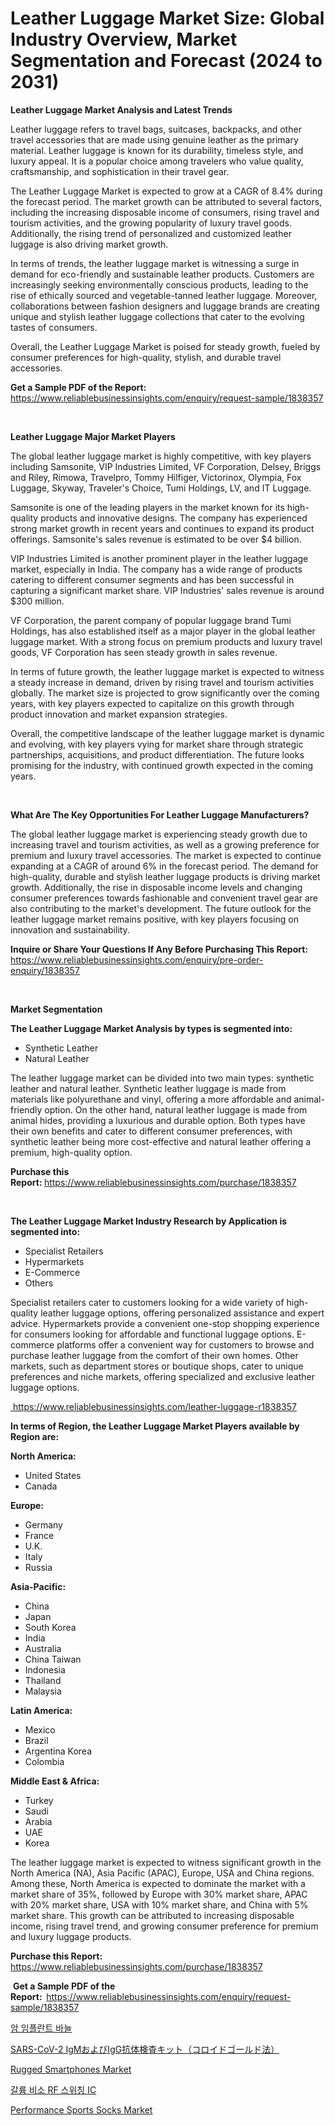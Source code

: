 <p><h1>Leather Luggage Market Size: Global Industry Overview, Market Segmentation and Forecast (2024 to 2031)</h1></p><p><strong>Leather Luggage Market Analysis and Latest Trends</strong></p>
<p><p>Leather luggage refers to travel bags, suitcases, backpacks, and other travel accessories that are made using genuine leather as the primary material. Leather luggage is known for its durability, timeless style, and luxury appeal. It is a popular choice among travelers who value quality, craftsmanship, and sophistication in their travel gear.</p><p>The Leather Luggage Market is expected to grow at a CAGR of 8.4% during the forecast period. The market growth can be attributed to several factors, including the increasing disposable income of consumers, rising travel and tourism activities, and the growing popularity of luxury travel goods. Additionally, the rising trend of personalized and customized leather luggage is also driving market growth.</p><p>In terms of trends, the leather luggage market is witnessing a surge in demand for eco-friendly and sustainable leather products. Customers are increasingly seeking environmentally conscious products, leading to the rise of ethically sourced and vegetable-tanned leather luggage. Moreover, collaborations between fashion designers and luggage brands are creating unique and stylish leather luggage collections that cater to the evolving tastes of consumers.</p><p>Overall, the Leather Luggage Market is poised for steady growth, fueled by consumer preferences for high-quality, stylish, and durable travel accessories.</p></p>
<p><strong>Get a Sample PDF of the Report:&nbsp;</strong> <a href="https://www.reliablebusinessinsights.com/enquiry/request-sample/1838357">https://www.reliablebusinessinsights.com/enquiry/request-sample/1838357</a></p>
<p>&nbsp;</p>
<p><strong>Leather Luggage Major Market Players</strong></p>
<p><p>The global leather luggage market is highly competitive, with key players including Samsonite, VIP Industries Limited, VF Corporation, Delsey, Briggs and Riley, Rimowa, Travelpro, Tommy Hilfiger, Victorinox, Olympia, Fox Luggage, Skyway, Traveler's Choice, Tumi Holdings, LV, and IT Luggage. </p><p>Samsonite is one of the leading players in the market known for its high-quality products and innovative designs. The company has experienced strong market growth in recent years and continues to expand its product offerings. Samsonite's sales revenue is estimated to be over $4 billion.</p><p>VIP Industries Limited is another prominent player in the leather luggage market, especially in India. The company has a wide range of products catering to different consumer segments and has been successful in capturing a significant market share. VIP Industries' sales revenue is around $300 million.</p><p>VF Corporation, the parent company of popular luggage brand Tumi Holdings, has also established itself as a major player in the global leather luggage market. With a strong focus on premium products and luxury travel goods, VF Corporation has seen steady growth in sales revenue.</p><p>In terms of future growth, the leather luggage market is expected to witness a steady increase in demand, driven by rising travel and tourism activities globally. The market size is projected to grow significantly over the coming years, with key players expected to capitalize on this growth through product innovation and market expansion strategies.</p><p>Overall, the competitive landscape of the leather luggage market is dynamic and evolving, with key players vying for market share through strategic partnerships, acquisitions, and product differentiation. The future looks promising for the industry, with continued growth expected in the coming years.</p></p>
<p>&nbsp;</p>
<p><strong>What Are The Key Opportunities For Leather Luggage Manufacturers?</strong></p>
<p><p>The global leather luggage market is experiencing steady growth due to increasing travel and tourism activities, as well as a growing preference for premium and luxury travel accessories. The market is expected to continue expanding at a CAGR of around 6% in the forecast period. The demand for high-quality, durable and stylish leather luggage products is driving market growth. Additionally, the rise in disposable income levels and changing consumer preferences towards fashionable and convenient travel gear are also contributing to the market's development. The future outlook for the leather luggage market remains positive, with key players focusing on innovation and sustainability.</p></p>
<p><strong>Inquire or Share Your Questions If Any Before Purchasing This Report:</strong> <a href="https://www.reliablebusinessinsights.com/enquiry/pre-order-enquiry/1838357">https://www.reliablebusinessinsights.com/enquiry/pre-order-enquiry/1838357</a></p>
<p>&nbsp;</p>
<p><strong>Market Segmentation</strong></p>
<p><strong>The Leather Luggage Market Analysis by types is segmented into:</strong></p>
<p><ul><li>Synthetic Leather</li><li>Natural Leather</li></ul></p>
<p><p>The leather luggage market can be divided into two main types: synthetic leather and natural leather. Synthetic leather luggage is made from materials like polyurethane and vinyl, offering a more affordable and animal-friendly option. On the other hand, natural leather luggage is made from animal hides, providing a luxurious and durable option. Both types have their own benefits and cater to different consumer preferences, with synthetic leather being more cost-effective and natural leather offering a premium, high-quality option.</p></p>
<p><strong>Purchase this Report:&nbsp;</strong><a href="https://www.reliablebusinessinsights.com/purchase/1838357">https://www.reliablebusinessinsights.com/purchase/1838357</a></p>
<p>&nbsp;</p>
<p><strong>The Leather Luggage Market Industry Research by Application is segmented into:</strong></p>
<p><ul><li>Specialist Retailers</li><li>Hypermarkets</li><li>E-Commerce</li><li>Others</li></ul></p>
<p><p>Specialist retailers cater to customers looking for a wide variety of high-quality leather luggage options, offering personalized assistance and expert advice. Hypermarkets provide a convenient one-stop shopping experience for consumers looking for affordable and functional luggage options. E-commerce platforms offer a convenient way for customers to browse and purchase leather luggage from the comfort of their own homes. Other markets, such as department stores or boutique shops, cater to unique preferences and niche markets, offering specialized and exclusive leather luggage options.</p></p>
<p><a href="https://www.reliablebusinessinsights.com/leather-luggage-r1838357">&nbsp;https://www.reliablebusinessinsights.com/leather-luggage-r1838357</a></p>
<p><strong>In terms of Region, the Leather Luggage Market Players available by Region are:</strong></p>
<p>
    <p> <strong> North America: </strong>
        <ul>
            <li>United States</li>
            <li>Canada</li>
        </ul>
        </p> 
    <p> <strong> Europe: </strong>
        <ul>
            <li>Germany</li>
            <li>France</li>
            <li>U.K.</li>
            <li>Italy</li>
            <li>Russia</li>
        </ul>
        </p> 
    <p> <strong> Asia-Pacific: </strong>
        <ul>
            <li>China</li>
            <li>Japan</li>
            <li>South Korea</li>
            <li>India</li>
            <li>Australia</li>
            <li>China Taiwan</li>
            <li>Indonesia</li>
            <li>Thailand</li>
            <li>Malaysia</li>
        </ul>
        </p> 
    <p> <strong> Latin America: </strong>
        <ul>
            <li>Mexico</li>
            <li>Brazil</li>
            <li>Argentina Korea</li>
            <li>Colombia</li>
        </ul>
        </p> 
    <p> <strong> Middle East & Africa: </strong>
        <ul>
            <li>Turkey</li>
            <li>Saudi</li>
            <li>Arabia</li>
            <li>UAE</li>
            <li>Korea</li>
        </ul>
    </p>
    </p>
<p><p>The leather luggage market is expected to witness significant growth in the North America (NA), Asia Pacific (APAC), Europe, USA and China regions. Among these, North America is expected to dominate the market with a market share of 35%, followed by Europe with 30% market share, APAC with 20% market share, USA with 10% market share, and China with 5% market share. This growth can be attributed to increasing disposable income, rising travel trend, and growing consumer preference for premium and luxury luggage products.</p></p>
<p><strong>Purchase this Report: </strong><a href="https://www.reliablebusinessinsights.com/purchase/1838357">https://www.reliablebusinessinsights.com/purchase/1838357</a></p>
<p>&nbsp;<strong>Get a Sample PDF of the Report:&nbsp;&nbsp;</strong><a href="https://www.reliablebusinessinsights.com/enquiry/request-sample/1838357">https://www.reliablebusinessinsights.com/enquiry/request-sample/1838357</a></p>
<p><strong></strong></p>
<p><p><a href="https://github.com/LoganRew1964/Market-Research-Report-List-1/blob/main/8155355151884.md">암 임플란트 바늘</a></p><p><a href="https://github.com/laurenreichert/Market-Research-Report-List-2/blob/main/9129774144148.md">SARS-CoV-2 IgMおよびIgG抗体検査キット（コロイドゴールド法）</a></p><p><a href="https://github.com/timeliteaut/Market-Research-Report-List-3/blob/main/rugged-smartphones-market.md">Rugged Smartphones Market</a></p><p><a href="https://medium.com/@haroldwarren626/%EA%B8%80%EB%A1%9C%EB%B2%8C-gaas-rf-%EC%8A%A4%EC%9C%84%EC%B9%AD-ic-%EC%8B%9C%EC%9E%A5-%ED%98%84%ED%99%A9-2024-2031-%EB%B0%8F-%EC%A7%80%EC%97%AD-%EC%A0%9C%ED%92%88-%EB%B0%8F-%EC%B5%9C%EC%A2%85-%EC%82%AC%EC%9A%A9%EB%B3%84-%EC%98%88%EC%B8%A1-4075e757b633">갈륨 비소 RF 스위칭 IC</a></p><p><a href="https://github.com/seekum/Market-Research-Report-List-3/blob/main/performance-sports-socks-market.md">Performance Sports Socks Market</a></p></p>